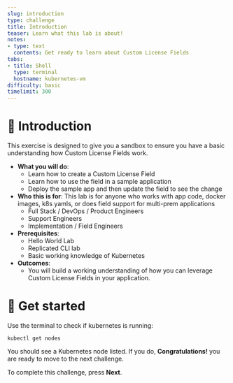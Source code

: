 ```yaml
---
slug: introduction
type: challenge
title: Introduction
teaser: Learn what this lab is about!
notes:
- type: text
  contents: Get ready to learn about Custom License Fields
tabs:
- title: Shell
  type: terminal
  hostname: kubernetes-vm
difficulty: basic
timelimit: 300
---
```


👋 Introduction
===============

This exercise is designed to give you a sandbox to ensure you have a basic understanding how Custom License Fields work.

* **What you will do**:
  * Learn how to create a Custom License Field
  * Learn how to use the field in a sample application
  * Deploy the sample app and then update the field to see the change
* **Who this is for**: This lab is for anyone who works with app code, docker images, k8s yamls, or does field support for multi-prem applications
  * Full Stack / DevOps / Product Engineers
  * Support Engineers
  * Implementation / Field Engineers
* **Prerequisites**:
  * Hello World Lab
  * Replicated CLI lab
  * Basic working knowledge of Kubernetes
* **Outcomes**:
  * You will build a working understanding of how you can leverage Custom License Fields in your application.


🐚 Get started
===============

Use the terminal to check if kubernetes is running:

```
kubectl get nodes
```

You should see a Kubernetes node listed. If you do, **Congratulations!** you are ready to move to the next challenge.

To complete this challenge, press **Next**.